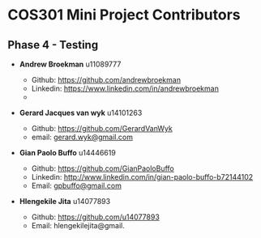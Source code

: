 # COS301 Mini Project Contributors

## Phase 4 - Testing

* **Andrew Broekman** u11089777
  * Github: https://github.com/andrewbroekman
  * Linkedin: https://www.linkedin.com/in/andrewbroekman
  * 
  
* **Gerard Jacques van wyk** u14101263
  * Github: https://github.com/GerardVanWyk
  * email: gerard.wyk@gmail.com
  
* **Gian Paolo Buffo** u14446619
  * Github: https://github.com/GianPaoloBuffo
  * Linkedin: http://www.linkedin.com/in/gian-paolo-buffo-b72144102
  * Email: gpbuffo@gmail.com

* **Hlengekile Jita** u14077893
  * Github: https://github.com/u14077893
  * Email: hlengekilejita@gmail.
